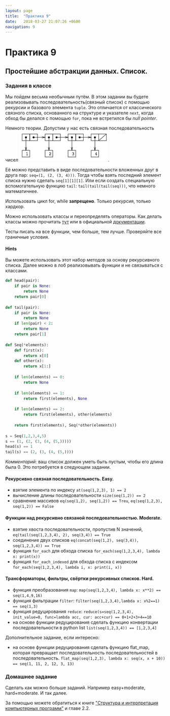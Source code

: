 ```yaml
---
layout: page
title:  "Практика 9"
date:   2018-03-27 21:07:26 +0600
navigation: 9
---
```


# Практика 9

## Простейшие абстракции данных. Список.

### Задания в классе

Мы пойдем весьма необычным путём. В этом задании вы будете реализовывать последовательность(связный список) с помощью рекурсии и базового элемента `tuple`. Это отличается от классического связного списка, основанного на структуре и указателе `next`, когда обход бы делался с помощью `for`, пока не встретился бы _null pointer_.

Немного теории. Допустим у нас есть связная последовательность чисел ![](/assets/linked_list.png).

Её можно представить в виде последовательности вложенных друг в друга пар: `seq=(1, (2, (3, 4)))`. Тогда чтобы взять последний элемент списка нужно сделать `seq[1][1][1]`. Или если создать специальную вспомогательную функцию `tail`: `tail(tail(tail(seq)))`, что немного математичнее.

Использовать цикл for, while **запрещено**. Только рекурсия, только хардкор.

Можно использовать классы и переопределять операторы. Как делать классы можно прочитать [тут](https://learnxinyminutes.com/docs/ru-ru/python3-ru/) или в официальной [документации](https://docs.python.org/3/tutorial/classes.html).

Тесты писать на все функции, чем больше, тем лучше. Проверяйте все граничные условия.

#### Hints

Вы можете использовать этот набор методов за основу рекурсивного списка. Далее можно в лоб реализовывать функции и не связываться с классами.

```python
def head(pair):
    if pair is None:
        return None
    return pair[0]

def tail(pair):
    if pair is None:
        return None
    if len(pair) < 2:
        return None
    return pair[1]

def Seq(*elements):
    def first(x):
        return x[0]
    def other(x):
        return x[1:]

    if len(elements) == 0:
        return None

    if len(elements) == 1:
        return first(elements), None

    if len(elements) == 2:
        return first(elements), other(elements)

    return first(elements), Seq(*other(elements))

s = Seq(1,2,3,4,5)
s == (1, (2, (3, (4, (5,)))))
head(s) == 1
tail(s) == (2, (3, (4, (5,))))
```

_Комментарий:_ ваш список должен уметь быть пустым, чтобы его длина была 0. Это потребуется в следующем задании.

#### Рекурсивно связная последовательность. Easy.

- взятие элемента по индексу `at(seq(1,2,3), 1) == 2`
- вычисление длины последовательности `size(seq(1,2)) == 2`
- сравнение массивов `eq(seq(1,2), seq(1,2)) == Treu`, `eq(seq(1,2,3), seq(1,2)) == False`

#### Функции над рекурсивно связаной последовательностью. Moderate.

- взятие хвоста последовательности, пропустив N значений, `eq(tail(seq(1,2,3,4), 2), seq(3,4)) == True`
- соединение двух списков `eq(concat(seq(1,2), seq(3,4)), seq(1,2,3,4)) == True`
- функция `for_each` для обхода списка `for_each(seq(1,2,3,4), lambda x: print(x))`
- функция `for_each_indexed` для обхода списка с индексом `for_each(seq(1,2,3,4), lambda i, x: print(i, x))`

#### Трансформаторы, фильтры, свёртки рекурсивных списков. Hard.

- функция преобразования `map`: `map(seq(1,2,3,4), lambda x: x**2) == seq(1,4,9,16)`
- функция фильтрации `filter`: `filter(seq(1,2,3,4),lambda x: x%2==1) == seq(1,3)`
- функция редуцирования `reduce`: `reduce(s=seq(1,2,3,4), init_value=0, func=lambda acc, cur: acc+cur) == 0+1+2+3+4==10`
- на основе функции редуцирования сделать функцию конвертации последовательности в python list `list(seq(1,2,3,4)) == [1,2,3,4]`

Дополнительное задание, если интересно:

- на основе функции редуцирования сделать функцию flat_map, которая превращает последовательность последовательностей в последовательность. `flat_map(seq(1,2,3), lambda x: seq(x, x + 10)) == seq(1, 11, 2, 12, 3, 13)`

### Домашнее задание

Сделать как можно больше заданий. Например easy+moderate, hard+moderate. И так далее.

За помощью можете обратиться к книге ["Структура и интерпретация компьютерных программ"](http://newstar.rinet.ru/~goga/sicp/sicp.pdf) и главе 2.2.
